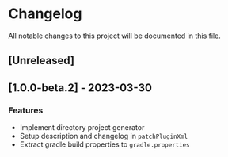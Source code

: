 # Changelog

All notable changes to this project will be documented in this file.

## [Unreleased]
## [1.0.0-beta.2] - 2023-03-30

### Features

- Implement directory project generator
- Setup description and changelog in `patchPluginXml`
- Extract gradle build properties to `gradle.properties`

<!-- generated by git-cliff -->
